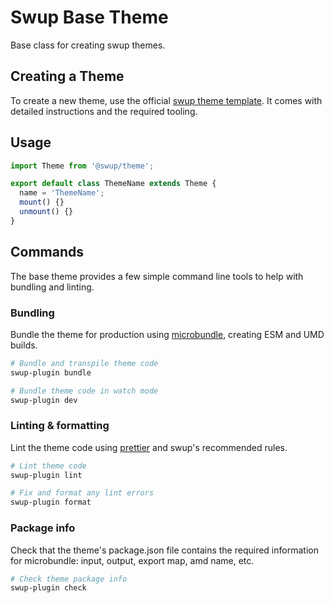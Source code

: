# Swup Base Theme

Base class for creating swup themes.

## Creating a Theme

To create a new theme, use the official [swup theme template](https://github.com/swup/theme-template). It comes with detailed instructions and the required tooling.

## Usage

```js
import Theme from '@swup/theme';

export default class ThemeName extends Theme {
  name = 'ThemeName';
  mount() {}
  unmount() {}
}
```

## Commands

The base theme provides a few simple command line tools to help with bundling and linting.

### Bundling

Bundle the theme for production using [microbundle](https://github.com/developit/microbundle), creating ESM and UMD builds.

```bash
# Bundle and transpile theme code
swup-plugin bundle

# Bundle theme code in watch mode
swup-plugin dev
```

### Linting & formatting

Lint the theme code using [prettier](https://prettier.io/) and swup's recommended rules.

```bash
# Lint theme code
swup-plugin lint

# Fix and format any lint errors
swup-plugin format
```

### Package info

Check that the theme's package.json file contains the required information for microbundle: input, output, export map, amd name, etc.

```bash
# Check theme package info
swup-plugin check
```
